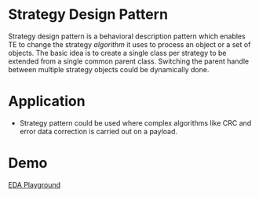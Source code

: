 # Strategy Design Pattern

Strategy design pattern is a behavioral description pattern which enables TE to change the strategy *algorithm* it uses to process an object or a set of objects.
The basic idea is to create a single class per strategy to be extended from a single common parent class. Switching the parent handle between multiple strategy objects could be dynamically done.

# Application

- Strategy pattern could be used where complex algorithms like CRC and error data correction is carried out on a payload.

# Demo

[EDA Playground](https://www.edaplayground.com/x/DJCF)